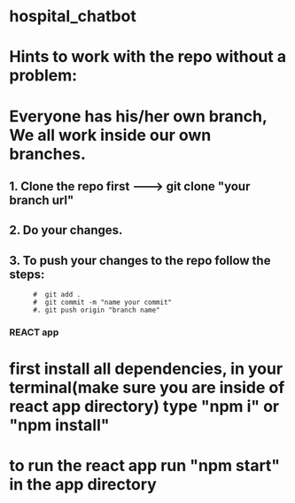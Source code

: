 # hospital_chatbot
# Hints to work with the repo without a problem:

# Everyone has his/her own branch, We all work inside our own branches.

## 1. Clone the repo first ---> git clone "your branch url"
## 2. Do your changes.
## 3. To push your changes to the repo follow the steps:
          #  git add .
          #  git commit -m "name your commit"
          #. git push origin "branch name"



### REACT app 
# first install all dependencies, in your terminal(make sure you are inside of react app directory) type "npm i" or "npm install"
# to run the react app run "npm start" in the app directory
